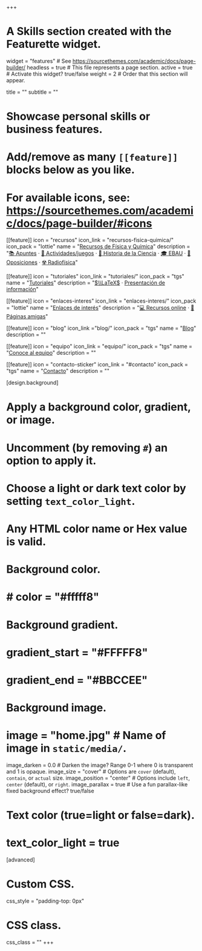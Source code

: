 +++
# A Skills section created with the Featurette widget.
widget = "features"  # See https://sourcethemes.com/academic/docs/page-builder/
headless = true  # This file represents a page section.
active = true  # Activate this widget? true/false
weight = 2  # Order that this section will appear.

title = ""
subtitle = ""

# Showcase personal skills or business features.
# 
# Add/remove as many `[[feature]]` blocks below as you like.
# 
# For available icons, see: https://sourcethemes.com/academic/docs/page-builder/#icons

[[feature]]
  icon = "recursos"
  icon_link = "recursos-fisica-quimica/"
  icon_pack = "lottie"
  name = "[Recursos de Física y Química](recursos-fisica-quimica/)"
  description = "[📚 Apuntes](recursos-fisica-quimica/apuntes) · [🧩 Actividades/juegos](recursos-fisica-quimica/actividades-juegos) · [📜 Historia de la Ciencia](recursos-fisica-quimica/historia-ciencia) · [🎓 EBAU](recursos-fisica-quimica/ebau) · [📝 Oposiciones](recursos-fisica-quimica/oposiciones) · [☢️ Radiofísica](recursos-fisica-quimica/radiofisica)"  
  
[[feature]]
  icon = "tutoriales"
  icon_link = "tutoriales/"
  icon_pack = "tgs"
  name = "[Tutoriales](tutoriales/)"
  description = "[$\\LaTeX$](tutoriales/latex) · [Presentación de información](tutoriales/presentacion-informacion)"
  
[[feature]]
  icon = "enlaces-interes"
  icon_link = "enlaces-interes/"
  icon_pack = "lottie"
  name = "[Enlaces de interés](enlaces-interes/)"
  description = "[💻 Recursos online](enlaces-interes/recursos-online) · [🤗 Páginas amigas](enlaces-interes/paginas-amigas)"
  
[[feature]]
  icon = "blog"
  icon_link ="blog/"
  icon_pack = "tgs"
  name = "[Blog](blog/)"
  description = ""
  
[[feature]]
  icon = "equipo"
  icon_link = "equipo/"
  icon_pack = "tgs"
  name = "[Conoce al equipo](equipo/)"
  description = ""
  
[[feature]]
  icon = "contacto-sticker"
  icon_link = "#contacto"
  icon_pack = "tgs"
  name = "[Contacto](#contacto)"
  description = ""  

[design.background]
  # Apply a background color, gradient, or image.
  #   Uncomment (by removing `#`) an option to apply it.
  #   Choose a light or dark text color by setting `text_color_light`.
  #   Any HTML color name or Hex value is valid.
  
  # Background color.
  # # color = "#fffff8"
  
  # Background gradient.
  # gradient_start = "#FFFFF8"
  # gradient_end = "#BBCCEE"
  
  # Background image.
  # image = "home.jpg"  # Name of image in `static/media/`.
  image_darken = 0.0  # Darken the image? Range 0-1 where 0 is transparent and 1 is opaque.
  image_size = "cover"  #  Options are `cover` (default), `contain`, or `actual` size.
  image_position = "center"  # Options include `left`, `center` (default), or `right`.
  image_parallax = true  # Use a fun parallax-like fixed background effect? true/false

  # Text color (true=light or false=dark).
  # text_color_light = true    

[advanced]
 # Custom CSS. 
 css_style = "padding-top: 0px"
 
 # CSS class.
 css_class = ""
+++
